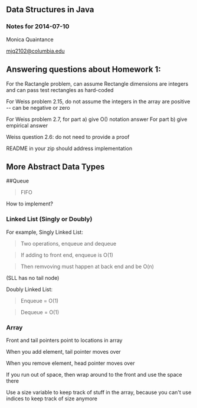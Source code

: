 ## Data Structures in Java
### Notes for 2014-07-10
Monica Quaintance

mjq2102@columbia.edu


## Answering questions about Homework 1:

For the Ractangle problem, can assume Rectangle dimensions are integers and can pass test rectangles as hard-coded

For Weiss problem 2.15, do not assume the integers in the array are positive -- can be negative or zero

For Weiss problem 2.7, for part a) give O() notation answer
For part b) give empirical answer

Weiss question 2.6: do not need to provide a proof

README in your zip should address implementation

## More Abstract Data Types

##Queue

> FIFO

How to implement?

### Linked List (Singly or Doubly)

For example, Singly Linked List:

> Two operations, enqueue and dequeue

> If adding to front end, enqueue is O(1)

> Then remvoving must happen at back end and be O(n)

(SLL has no tail node)

Doubly Linked List:

> Enqueue = O(1)

> Dequeue = O(1)

### Array

Front and tail pointers point to locations in array

When you add element, tail pointer moves over

When you remove element, head pointer moves over

If you run out of space, then wrap around to the front and use 
the space there

Use a size variable to keep track of stuff in the array, because you 
can't use indices to keep track of size anymore



